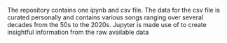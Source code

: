 The repository contains one ipynb and csv file. The data for the csv file is curated personally and contains various songs ranging over several decades from the 50s to the 2020s. Jupyter is made use of to create insightful information from the raw available data
